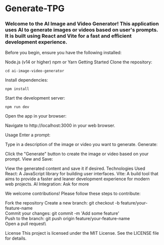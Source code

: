 # Generate-TPG
### Welcome to the AI Image and Video Generator! This application uses AI to generate images or videos based on user's prompts. It is built using React and Vite for a fast and efficient development experience.

Before you begin, ensure you have the following installed:

Node.js (v14 or higher)
npm or Yarn
Getting Started
Clone the repository:

```
cd ai-image-video-generator
```
Install dependencies:

```
npm install
```
Start the development server:

```
npm run dev
```
Open the app in your browser:

Navigate to http://localhost:3000 in your web browser.

Usage
Enter a prompt:

Type in a description of the image or video you want to generate.
Generate:

Click the "Generate" button to create the image or video based on your prompt.
View and Save:

View the generated content and save it if desired.
Technologies Used
React: A JavaScript library for building user interfaces.
Vite: A build tool that aims to provide a faster and leaner development experience for modern web projects.
AI Integration: Ask for more

We welcome contributions! Please follow these steps to contribute:

Fork the repository
Create a new branch: git checkout -b feature/your-feature-name\
Commit your changes: git commit -m 'Add some feature'\
Push to the branch: git push origin feature/your-feature-name\
Open a pull request\

License
This project is licensed under the MIT License. See the LICENSE file for details.
